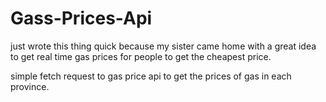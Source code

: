 # Gass-Prices-Api
just wrote this thing quick because my sister came home with a great idea to get real time gas prices for people to get the cheapest price.

simple fetch request to gas price api to get the prices of gas in each province.
